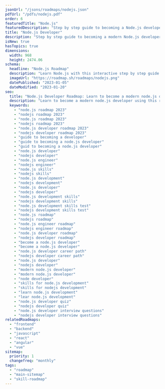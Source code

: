 ```yaml
---
jsonUrl: "/jsons/roadmaps/nodejs.json"
pdfUrl: "/pdfs/nodejs.pdf"
order: 6
featuredTitle: "Node.js"
featuredDescription: "Step by step guide to becoming a Node.js developer in 2023"
title: "Node.js Developer"
description: "Step by step guide to becoming a modern Node.js developer in 2023"
isNew: true
hasTopics: true
dimensions:
  width: 968
  height: 2474.06
schema:
  headline: "Node.js Roadmap"
  description: "Learn Node.js with this interactive step by step guide in 2023. We also have resources and short descriptions attached to the roadmap items so you can get everything you want to learn in one place."
  imageUrl: "https://roadmap.sh/roadmaps/nodejs.png"
  datePublished: "2023-01-05"
  dateModified: "2023-01-20"
seo:
  title: "Node.js Developer Roadmap: Learn to become a modern node.js developer"
  description: "Learn to become a modern node.js developer using this roadmap. Community driven, articles, resources, guides, interview questions, quizzes for modern node.js development."
  keywords:
    - "node.js roadmap 2023"
    - "nodejs roadmap 2023"
    - "node.js roadmap 2023"
    - "nodejs roadmap 2023"
    - "node.js developer roadmap 2023"
    - "nodejs developer roadmap 2023"
    - "guide to becoming a developer"
    - "guide to becoming a node.js developer"
    - "guid to becoming a node.js developer"
    - "node.js developer"
    - "nodejs developer"
    - "node.js engineer"
    - "nodejs engineer"
    - "node.js skills"
    - "nodejs skills"
    - "node.js development"
    - "nodejs development"
    - "node.js developer"
    - "nodejs developer"
    - "node.js development skills"
    - "nodejs development skills"
    - "node.js development skills test"
    - "nodejs development skills test"
    - "node.js roadmap"
    - "nodejs roadmap"
    - "node.js engineer roadmap"
    - "nodejs engineer roadmap"
    - "node.js developer roadmap"
    - "nodejs developer roadmap"
    - "become a node.js developer"
    - "become a node.js developer"
    - "node.js developer career path"
    - "nodejs developer career path"
    - "node.js developer"
    - "nodejs developer"
    - "modern node.js developer"
    - "modern node.js developer"
    - "node developer"
    - "skills for node.js development"
    - "skills for nodejs development"
    - "learn node.js development"
    - "lear node.js development"
    - "node.js developer quiz"
    - "nodejs developer quiz"
    - "node.js developer interview questions"
    - "nodejs developer interview questions"
relatedRoadmaps:
  - "frontend"
  - "backend"
  - "javascript"
  - "react"
  - "angular"
  - "vue"
sitemap:
  priority: 1
  changefreq: "monthly"
tags:
  - "roadmap"
  - "main-sitemap"
  - "skill-roadmap"
---
```


